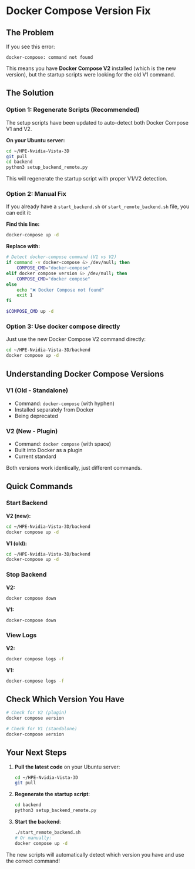 # Docker Compose Version Fix

## The Problem

If you see this error:
```
docker-compose: command not found
```

This means you have **Docker Compose V2** installed (which is the new version), but the startup scripts were looking for the old V1 command.

## The Solution

### Option 1: Regenerate Scripts (Recommended)

The setup scripts have been updated to auto-detect both Docker Compose V1 and V2.

**On your Ubuntu server:**
```bash
cd ~/HPE-Nvidia-Vista-3D
git pull
cd backend
python3 setup_backend_remote.py
```

This will regenerate the startup script with proper V1/V2 detection.

### Option 2: Manual Fix

If you already have a `start_backend.sh` or `start_remote_backend.sh` file, you can edit it:

**Find this line:**
```bash
docker-compose up -d
```

**Replace with:**
```bash
# Detect docker-compose command (V1 vs V2)
if command -v docker-compose &> /dev/null; then
    COMPOSE_CMD="docker-compose"
elif docker compose version &> /dev/null; then
    COMPOSE_CMD="docker compose"
else
    echo "❌ Docker Compose not found"
    exit 1
fi

$COMPOSE_CMD up -d
```

### Option 3: Use docker compose directly

Just use the new Docker Compose V2 command directly:

```bash
cd ~/HPE-Nvidia-Vista-3D/backend
docker compose up -d
```

## Understanding Docker Compose Versions

### V1 (Old - Standalone)
- Command: `docker-compose` (with hyphen)
- Installed separately from Docker
- Being deprecated

### V2 (New - Plugin)
- Command: `docker compose` (with space)
- Built into Docker as a plugin
- Current standard

Both versions work identically, just different commands.

## Quick Commands

### Start Backend

**V2 (new):**
```bash
cd ~/HPE-Nvidia-Vista-3D/backend
docker compose up -d
```

**V1 (old):**
```bash
cd ~/HPE-Nvidia-Vista-3D/backend
docker-compose up -d
```

### Stop Backend

**V2:**
```bash
docker compose down
```

**V1:**
```bash
docker-compose down
```

### View Logs

**V2:**
```bash
docker compose logs -f
```

**V1:**
```bash
docker-compose logs -f
```

## Check Which Version You Have

```bash
# Check for V2 (plugin)
docker compose version

# Check for V1 (standalone)
docker-compose version
```

## Your Next Steps

1. **Pull the latest code** on your Ubuntu server:
   ```bash
   cd ~/HPE-Nvidia-Vista-3D
   git pull
   ```

2. **Regenerate the startup script**:
   ```bash
   cd backend
   python3 setup_backend_remote.py
   ```

3. **Start the backend**:
   ```bash
   ./start_remote_backend.sh
   # Or manually:
   docker compose up -d
   ```

The new scripts will automatically detect which version you have and use the correct command!

